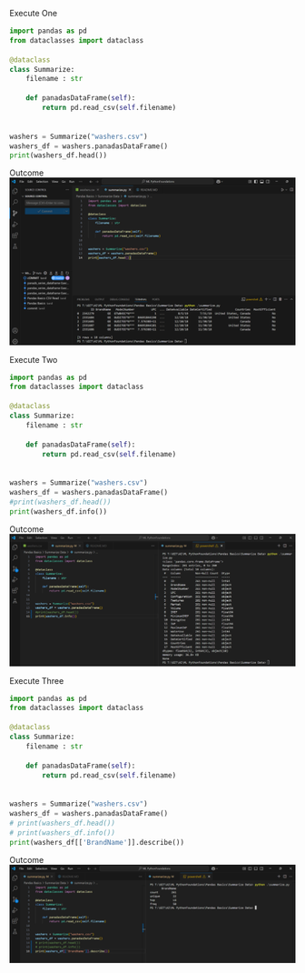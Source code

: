 Execute One

```py
import pandas as pd
from dataclasses import dataclass

@dataclass
class Summarize:
    filename : str
    
    def panadasDataFrame(self):
        return pd.read_csv(self.filename)


washers = Summarize("washers.csv")
washers_df = washers.panadasDataFrame()
print(washers_df.head())

```

Outcome
![alt text](image.png)

Execute Two

```py
import pandas as pd
from dataclasses import dataclass

@dataclass
class Summarize:
    filename : str
    
    def panadasDataFrame(self):
        return pd.read_csv(self.filename)


washers = Summarize("washers.csv")
washers_df = washers.panadasDataFrame()
#print(washers_df.head())
print(washers_df.info())
```

Outcome
![alt text](image-1.png)

Execute Three

```py
import pandas as pd
from dataclasses import dataclass

@dataclass
class Summarize:
    filename : str
    
    def panadasDataFrame(self):
        return pd.read_csv(self.filename)


washers = Summarize("washers.csv")
washers_df = washers.panadasDataFrame()
# print(washers_df.head())
# print(washers_df.info())
print(washers_df[['BrandName']].describe())
```

Outcome
![alt text](image-2.png)